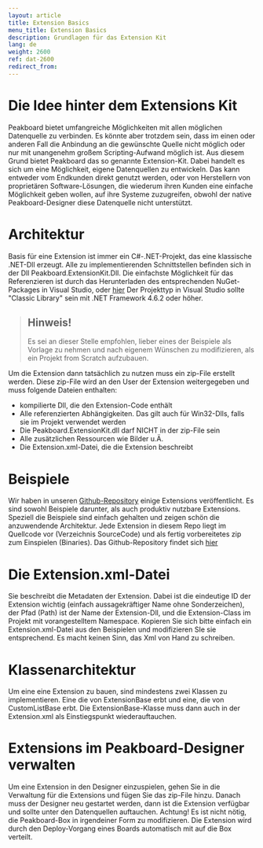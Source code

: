 ```yaml
---
layout: article
title: Extension Basics
menu_title: Extension Basics
description: Grundlagen für das Extension Kit
lang: de
weight: 2600
ref: dat-2600
redirect_from:
---
```


# Die Idee hinter dem Extensions Kit
Peakboard bietet umfangreiche Möglichkeiten mit allen möglichen Datenquelle zu verbinden. Es könnte aber trotzdem sein, dass im einen oder anderen Fall die Anbindung an die gewünschte Quelle nicht möglich oder nur mit unangenehm großem Scripting-Aufwand möglich ist. Aus diesem Grund bietet Peakboard das so genannte Extension-Kit. Dabei handelt es sich um eine Möglichkeit, eigene Datenquellen zu entwickeln. Das kann entweder vom Endkunden direkt genutzt werden, oder von Herstellern von proprietären Software-Lösungen, die wiederum ihren Kunden eine einfache Möglichkeit geben wollen, auf ihre Systeme zuzugreifen, obwohl der native Peakboard-Designer diese Datenquelle nicht unterstützt.

# Architektur
Basis für eine Extension ist immer ein C#-.NET-Projekt, das eine klassische .NET-Dll erzeugt. Alle zu implementierenden Schnittstellen befinden sich in der Dll Peakboard.ExtensionKit.Dll. Die einfachste Möglichkeit für das Referenzieren ist durch das Herunterladen des entsprechenden NuGet-Packages in Visual Studio, oder [hier](https://www.nuget.org/packages/Peakboard.ExtensionKit/)
Der Projekttyp in Visual Studio sollte "Classic Library" sein mit .NET Framework 4.6.2 oder höher. 
> ## Hinweis!
>
> Es sei an dieser Stelle empfohlen, lieber eines der Beispiele als Vorlage zu nehmen und nach eigenem Wünschen zu modifizieren, als ein Projekt from Scratch aufzubauen.

Um die Extension dann tatsächlich zu nutzen muss ein zip-File erstellt werden. Diese zip-File wird an den User der Extension weitergegeben und muss folgende Dateien enthalten:
- kompilierte Dll, die den Extension-Code enthält
- Alle referenzierten Abhängigkeiten. Das gilt auch für Win32-Dlls, falls sie im Projekt verwendet werden
- Die Peakboard.ExtensionKit.dll darf NICHT in der zip-File sein
- Alle zusätzlichen Ressourcen wie Bilder u.Ä.
- Die Extension.xml-Datei, die die Extension beschreibt

# Beispiele
Wir haben in unseren [Github-Repository](https://github.com/Peakboard/PeakboardExtensions) einige Extensions veröffentlicht. Es sind sowohl Beispiele darunter, als auch produktiv nutzbare Extensions. Speziell die Beispiele sind einfach gehalten und zeigen schön die anzuwendende Architektur. Jede Extension in diesem Repo liegt im Quellcode vor (Verzeichnis SourceCode) und als fertig vorbereitetes zip zum Einspielen (Binaries).
Das Github-Repository findet sich [hier](https://github.com/Peakboard/PeakboardExtensions)

# Die Extension.xml-Datei
Sie beschreibt die Metadaten der Extension. Dabei ist die eindeutige ID der Extension wichtig (einfach aussagekräftiger Name ohne Sonderzeichen), der Pfad (Path) ist der Name der Extension-Dll, und die Extension-Class im Projekt mit vorangestelltem Namespace. Kopieren Sie sich bitte einfach ein Extension.xml-Datei aus den Beispielen und modifizieren SIe sie entsprechend. Es macht keinen Sinn, das Xml von Hand zu schreiben. 

# Klassenarchitektur
Um eine eine Extension zu bauen, sind mindestens zwei Klassen zu implementieren. Eine die von ExtensionBase erbt und eine, die von CustomListBase erbt. Die ExtensionBase-Klasse muss dann auch in der Extension.xml als Einstiegspunkt wiederauftauchen. 

# Extensions im Peakboard-Designer verwalten
Um eine Extension in den Designer einzuspielen, gehen Sie in die Verwaltung für die Extensions und fügen Sie das zip-File hinzu. Danach muss der Designer neu gestartet werden, dann ist die Extension verfügbar und sollte unter den Datenquellen auftauchen. Achtung! Es ist nicht nötig, die Peakboard-Box in irgendeiner Form zu modifizieren. Die Extension wird durch den Deploy-Vorgang eines Boards automatisch mit auf die Box verteilt.
